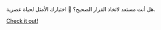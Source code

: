 هل أنت مستعد لاتخاذ القرار الصحيح؟ 🚀 اختيارك الأمثل لحياة عصرية.

[Check it out!](https://www.facebook.com/share/17TW2PL6Tj/)